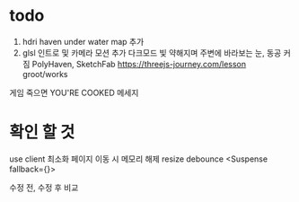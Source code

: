 # todo

1. hdri haven under water map 추가
2. glsl 인트로 및 카메라 모션 추가 다크모드 빛 약해지며 주변에 바라보는 눈, 동공 커짐
   PolyHaven, SketchFab
   https://threejs-journey.com/lesson
   groot/works

게임 죽으면 YOU'RE COOKED 메세지

# 확인 할 것

use client 최소화
페이지 이동 시 메모리 해제
resize debounce
<Suspense fallback={<Loader />}>

수정 전, 수정 후 비교
